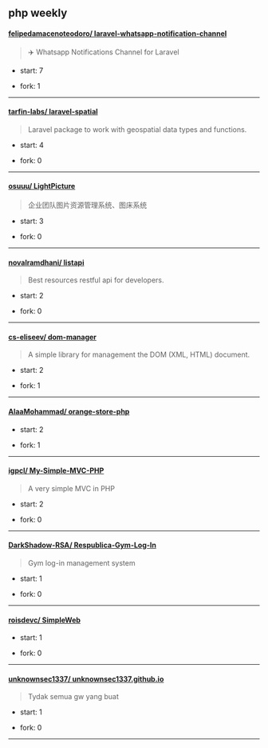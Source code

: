 ## php weekly

#### [felipedamacenoteodoro/ laravel-whatsapp-notification-channel](https://github.com/felipedamacenoteodoro/laravel-whatsapp-notification-channel)
>  ✈️ Whatsapp Notifications Channel for Laravel
+ start: 7
+ fork: 1
---
#### [tarfin-labs/ laravel-spatial](https://github.com/tarfin-labs/laravel-spatial)
>  Laravel package to work with geospatial data types and functions.
+ start: 4
+ fork: 0
---
#### [osuuu/ LightPicture](https://github.com/osuuu/LightPicture)
>  企业团队图片资源管理系统、图床系统
+ start: 3
+ fork: 0
---
#### [novalramdhani/ listapi](https://github.com/novalramdhani/listapi)
>  Best resources restful api for developers.
+ start: 2
+ fork: 0
---
#### [cs-eliseev/ dom-manager](https://github.com/cs-eliseev/dom-manager)
>  A simple library for management the DOM (XML, HTML) document.
+ start: 2
+ fork: 1
---
#### [AlaaMohammad/ orange-store-php](https://github.com/AlaaMohammad/orange-store-php)
>  
+ start: 2
+ fork: 1
---
#### [igpcl/ My-Simple-MVC-PHP](https://github.com/igpcl/My-Simple-MVC-PHP)
>  A very simple MVC in PHP
+ start: 2
+ fork: 0
---
#### [DarkShadow-RSA/ Respublica-Gym-Log-In](https://github.com/DarkShadow-RSA/Respublica-Gym-Log-In)
>  Gym log-in management system
+ start: 1
+ fork: 0
---
#### [roisdevc/ SimpleWeb](https://github.com/roisdevc/SimpleWeb)
>  
+ start: 1
+ fork: 0
---
#### [unknownsec1337/ unknownsec1337.github.io](https://github.com/unknownsec1337/unknownsec1337.github.io)
>  Tydak semua gw yang buat
+ start: 1
+ fork: 0
---